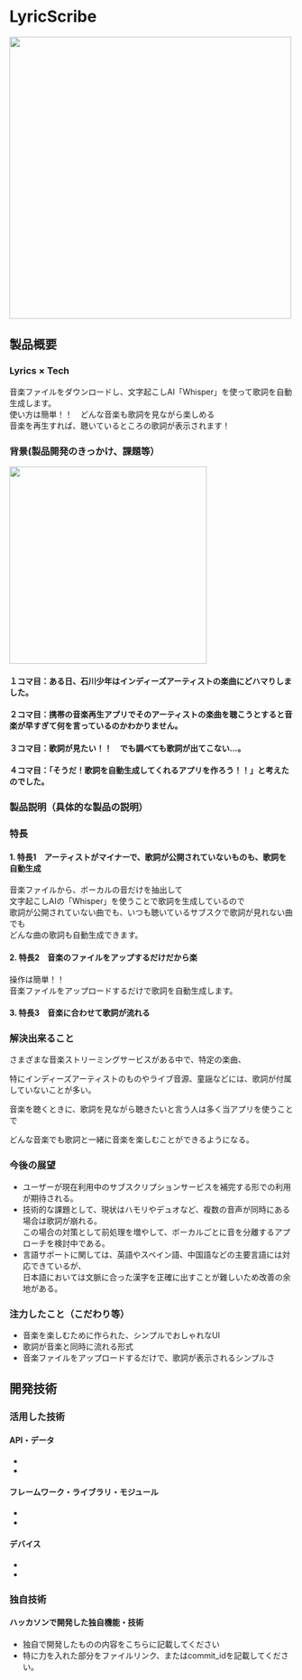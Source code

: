 # LyricScribe

<img src="https://github.com/jphacks/KB_2306/assets/147470382/ab45e696-5077-4fdd-b725-9b5401173502" width="500px">


## 製品概要
### Lyrics × Tech
音楽ファイルをダウンロードし、文字起こしAI「Whisper」を使って歌詞を自動生成します。  
使い方は簡単！！　どんな音楽も歌詞を見ながら楽しめる  
音楽を再生すれば、聴いているところの歌詞が表示されます！

### 背景(製品開発のきっかけ、課題等）

<img src="https://github.com/jphacks/KB_2306/assets/147470382/a0a3f2d8-28e3-4eed-912a-201fcccad5b1" width="350px">

#### １コマ目：ある日、石川少年はインディーズアーティストの楽曲にどハマりしました。
#### ２コマ目：携帯の音楽再生アプリでそのアーティストの楽曲を聴こうとすると音楽が早すぎて何を言っているのかわかりません。
#### ３コマ目：歌詞が見たい！！　でも調べても歌詞が出てこない...。
#### ４コマ目：「そうだ！歌詞を自動生成してくれるアプリを作ろう！！」と考えたのでした。

### 製品説明（具体的な製品の説明）
### 特長
#### 1. 特長1　アーティストがマイナーで、歌詞が公開されていないものも、歌詞を自動生成
音楽ファイルから、ボーカルの音だけを抽出して  
文字起こしAIの「Whisper」を使うことで歌詞を生成しているので  
歌詞が公開されていない曲でも、いつも聴いているサブスクで歌詞が見れない曲でも  
どんな曲の歌詞も自動生成できます。
#### 2. 特長2　音楽のファイルをアップするだけだから楽
操作は簡単！！  
音楽ファイルをアップロードするだけで歌詞を自動生成します。  
#### 3. 特長3　音楽に合わせて歌詞が流れる

### 解決出来ること
さまざまな音楽ストリーミングサービスがある中で、特定の楽曲、

特にインディーズアーティストのものやライブ音源、童謡などには、歌詞が付属していないことが多い。

音楽を聴くときに、歌詞を見ながら聴きたいと言う人は多く当アプリを使うことで

どんな音楽でも歌詞と一緒に音楽を楽しむことができるようになる。

### 今後の展望
* ユーザーが現在利用中のサブスクリプションサービスを補完する形での利用が期待される。  
* 技術的な課題として、現状はハモリやデュオなど、複数の音声が同時にある場合は歌詞が崩れる。  
  この場合の対策として前処理を増やして、ボーカルごとに音を分離するアプローチを検討中である。   
* 言語サポートに関しては、英語やスペイン語、中国語などの主要言語には対応できているが、  
  日本語においては文脈に合った漢字を正確に出すことが難しいため改善の余地がある。　　
  
### 注力したこと（こだわり等）
* 音楽を楽しむために作られた、シンプルでおしゃれなUI
* 歌詞が音楽と同時に流れる形式
* 音楽ファイルをアップロードするだけで、歌詞が表示されるシンプルさ

## 開発技術
### 活用した技術
#### API・データ
* 
* 

#### フレームワーク・ライブラリ・モジュール
* 
* 

#### デバイス
* 
* 

### 独自技術
#### ハッカソンで開発した独自機能・技術
* 独自で開発したものの内容をこちらに記載してください
* 特に力を入れた部分をファイルリンク、またはcommit_idを記載してください。
